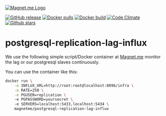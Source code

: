 [![Magnet.me Logo](https://cdn.magnet.me/images/logo-2015-full.svg)](https://magnet.me?ref=github-pg-lag "Discover the best companies, jobs and internships at Magnet.me")

[![GitHub release](https://img.shields.io/github/release/magnetme/postgresql-replication-lag-influx.svg)](https://github.com/Magnetme/postgresql-replication-lag-influx/releases)
[![Docker pulls](https://img.shields.io/docker/pulls/magnetme/postgresql-replication-lag-influx.svg)](https://hub.docker.com/r/magnetme/postgresql-replication-lag-influx/)
[![Docker build](https://img.shields.io/docker/automated/magnetme/postgresql-replication-lag-influx.svg)](https://hub.docker.com/r/magnetme/postgresql-replication-lag-influx/)
[![Code Climate](https://img.shields.io/codeclimate/github/magnetme/postgresql-replication-lag-influx.svg)](https://codeclimate.com/github/Magnetme/postgresql-replication-lag-influx)
[![Github stars](https://img.shields.io/github/stars/magnetme/postgresql-replication-lag-influx.svg?style=social&label=Star)](https://github.com/Magnetme/postgresql-replication-lag-influx)

# postgresql-replication-lag-influx

We use the following simple script/Docker container at [Magnet.me](https://magnet.me?ref=github-pg-lag "Discover the best companies, jobs and internships at Magnet.me") monitor the lag or our postgresql slaves continuously.

You can use the container like this:
 
 ```bash
 docker run \
	 -e INFLUX_URL=http://root:root@localhost:8096/infra \
	 -e RATE=250 \
	 -e PGUSER=replication \ 
	 -e PGPASSWORD=yoursecret \ 
	 -e SERVERS=localhost:5433,localhost:5434 \
	 magnetme/postgresql-replication-lag-influx
 ```
